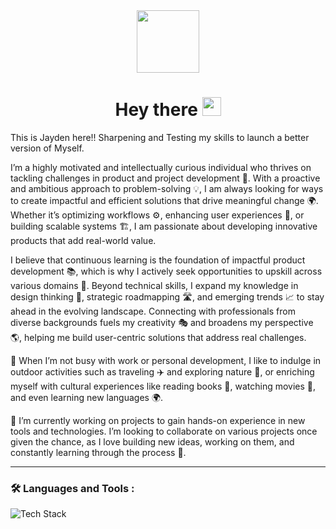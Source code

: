 
<div id="header" align="center">
 <img src="https://media.giphy.com/media/M9gbBd9nbDrOTu1Mqx/giphy.gif" width="100"/>
</div>

<h1 align="center">
  Hey there
  <img src="https://media.giphy.com/media/hvRJCLFzcasrR4ia7z/giphy.gif" width="30px"/>
</h1>

This is Jayden here!! Sharpening and Testing my skills to launch a better version of Myself.
 
I’m a highly motivated and intellectually curious individual who thrives on tackling challenges in product and project development 🚀. With a proactive and ambitious approach to problem-solving 💡, I am always looking for ways to create impactful and efficient solutions that drive meaningful change 🌍. Whether it’s optimizing workflows ⚙️, enhancing user experiences 🎨, or building scalable systems 🏗️, I am passionate about developing innovative products that add real-world value.

I believe that continuous learning is the foundation of impactful product development 📚, which is why I actively seek opportunities to upskill across various domains 🔄. Beyond technical skills, I expand my knowledge in design thinking 🎯, strategic roadmapping 🛣️, and emerging trends 📈 to stay ahead in the evolving landscape. Connecting with professionals from diverse backgrounds fuels my creativity 🎭 and broadens my perspective 🌎, helping me build user-centric solutions that address real challenges.

🌱 When I’m not busy with work or personal development, I like to indulge in outdoor activities such as traveling ✈️ and exploring nature 🌲, or enriching myself with cultural experiences like reading books 📖, watching movies 🍿, and even learning new languages 🌍.

🔭 I’m currently working on projects to gain hands-on experience in new tools and technologies. I’m looking to collaborate on various projects once given the chance, as I love building new ideas, working on them, and constantly learning through the process 🚀.

---

### 🛠️ Languages and Tools :
<img src="https://skillicons.dev/icons?i=html,css,js,vuejs,jquery,php,cpp,py,wordpress,mysql,github,vscode,git,tensorflow,stackoverflow&perline=5" alt="Tech Stack" /> 
